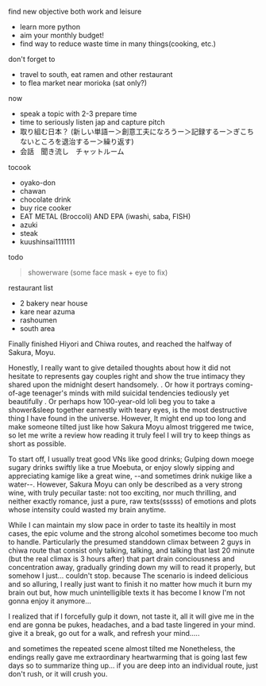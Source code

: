 find new objective both work and leisure
- learn more python
- aim your monthly budget!
- find way to reduce waste time in many things(cooking, etc.)

don't forget to 
- travel to south, eat ramen and other restaurant
- to flea market near morioka (sat only?)

now
- speak a topic with 2-3 prepare time
- time to seriously listen jap and capture pitch 
- 取り組む日本？ (新しい単語ー＞創意工夫になろうー＞記録するー＞ぎこちないところを退治するー＞繰り返す)
- 会話　聞き流し　チャットルーム

tocook
- oyako-don
- chawan
- chocolate drink
- buy rice cooker
- EAT METAL (Broccoli) AND EPA (iwashi, saba, FISH)
- azuki
- steak
- kuushinsai1111111
 
todo 
 > showerware (some face mask + eye to fix)

restaurant list
- 2 bakery near house
- kare near azuma
- rashoumen
- south area

Finally finished Hiyori and Chiwa routes, and reached the halfway of Sakura, Moyu.

Honestly, I really want to give detailed thoughts about how it did not hesitate to represents gay couples right and show the true intimacy they shared upon the midnight desert handsomely.
. Or how it portrays coming-of-age teenager's minds with mild suicidal tendencies tediously yet beautifully
. Or perhaps how 100-year-old loli beg you to take a shower&sleep together earnestly with teary eyes, is the most destructive thing I have found in the universe.
However, It might end up too long and make someone tilted just like how Sakura Moyu almost triggered me twice, so let me write a review how reading it truly feel 
I will try to keep things as short as possible.

To start off, 
I usually treat good VNs like good drinks; Gulping down moege sugary drinks swiftly like a true Moebuta, 
or enjoy slowly sipping and appreciating kamige like a great wine, --and sometimes drink nukige like a water--. 
However, Sakura Moyu can only be described as a very strong wine, with truly pecuilar taste: not too exciting, nor much thrilling, and neither exactly romance, 
just a pure, raw texts(sssss) of emotions and plots whose intensity could wasted my brain anytime.

While I can maintain my slow pace in order to taste its healtily in most cases, the epic volume and the strong alcohol sometimes become too much to handle.
Particularly the presumed standdown climax between 2 guys in chiwa route that consist only talking, talking, and talking
that last 20 minute (but the real climax is 3 hours after)
that part drain conciousness and concentration away, gradually grinding down my will to read it properly, but somehow I just... couldn't stop.
because The scenario is indeed delicious and so alluring, I really just want to finish it no matter how much it burn my brain out
but, how much unintelligible texts it has become I know I'm not gonna enjoy it anymore...

I realized that if I forcefully gulp it down, not taste it, all it will give me in the end are gonna be pukes, headaches, and a bad taste lingered in your mind.
give it a break, go out for a walk, and refresh your mind.....

and sometimes the repeated scene almost tilted me
Nonetheless, the endings really gave me extraordinary heartwarming that is going last few days
so to summarize thing up... if you are deep into an individual route, just don't rush, or it will crush you.


